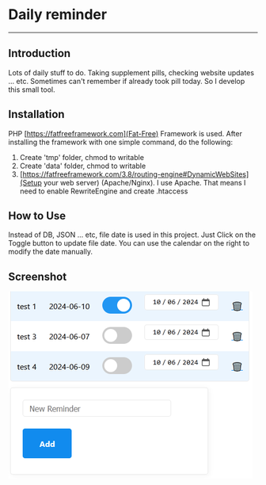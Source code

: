 # Daily reminder

---

## Introduction

Lots of daily stuff to do. Taking supplement pills, checking website updates ... etc.
Sometimes can't remember if already took pill today. So I develop this small tool.

## Installation

PHP [https://fatfreeframework.com](Fat-Free) Framework is used. After installing the framework with one simple command, do the following:
1. Create 'tmp' folder, chmod to writable
2. Create 'data' folder, chmod to writable
3. [https://fatfreeframework.com/3.8/routing-engine#DynamicWebSites](Setup your web server) (Apache/Nginx). I use Apache. That means I need to enable RewriteEngine and create .htaccess

## How to Use

Instead of DB, JSON ... etc, file date is used in this project.
Just Click on the Toggle button to update file date.
You can use the calendar on the right to modify the date manually.

## Screenshot

![Screenshot](Screenshot.png)
